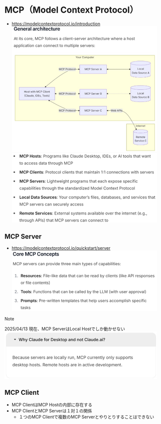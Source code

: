 # MCP（Model Context Protocol）
- https://modelcontextprotocol.io/introduction  
  ![](./image/mcp_arch_1.jpg)
  ![](./image/mcp_arch_2.jpg)

## MCP Server
- https://modelcontextprotocol.io/quickstart/server
![](./image/mcp_server_1.jpg)
> [!NOTE]  
> 2025/04/13 現在、MCP ServerはLocal Hostでしか動かせない
![](./image/mcp_server_limitation.jpg)

## MCP Client
- MCP ClientはMCP Hostの内部に存在する
- MCP ClientとMCP Serverは１対１の関係
  - １つのMCP Clientで複数のMCP Serverとやりとりすることはできない